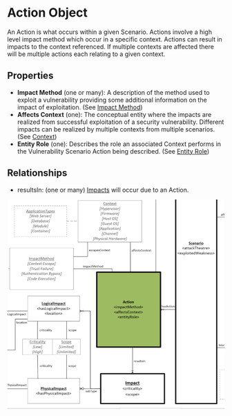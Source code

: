 # Action Object

An Action is what occurs within a given Scenario. Actions involve a high level impact method which occur in a specific context. Actions can result in impacts to the context referenced. If multiple contexts are affected there will be multiple actions each relating to a given context.

## Properties
- **Impact Method** (one or many): A description of the method used to exploit a vulnerability providing some additional information on the impact of exploitation. (See [Impact Method](../values/impact-method.md)) <br />
- **Affects Context** (one): The conceptual entity where the impacts are realized from successful exploitation of a security vulnerability. Different impacts can be realized by multiple contexts from multiple scenarios. (See [Context](../values/context.md)) <br />
- **Entity Role** (one): Describes the role an associated Context performs in the Vulnerability Scenario Action being described. (See [Entity Role](../values/entity-role.md)) <br />


## Relationships

* resultsIn: (one or many) [Impacts](impact.md) will occur due to an Action. 

![Action Graph](../figures/graphsnippets/ActionSnippet.PNG "Action Graph")